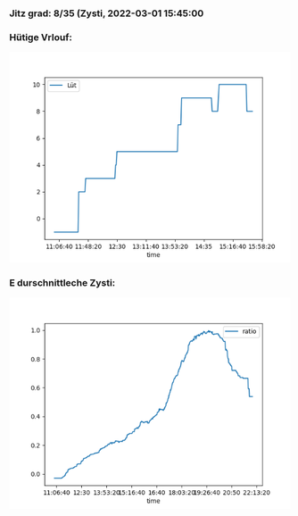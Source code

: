 ### Jitz grad: 8/35 (Zysti, 2022-03-01 15:45:00

### Hütige Vrlouf:
![Graph](Today.png)

### E durschnittleche Zysti:
![Graph](Zysti.png)